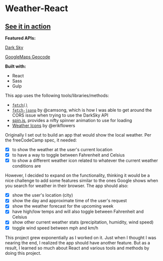 # Weather-React

## [See it in action](https://kimkvn.github.io/weather-react/)

**Featured APIs:**

[Dark Sky](https://darksky.net/dev/)

[GoogleMaps Geocode](https://developers.google.com/maps/documentation/javascript/examples/geocoding-reverse)

**Built with:**
* React
* Sass
* Gulp

This app uses the following tools/libraries/methods:
* [`fetch()`](https://developer.mozilla.org/en-US/docs/Web/API/Fetch_API)
* [`fetch-jsonp`](https://github.com/camsong/fetch-jsonp) by @camsong, which is how I was able to get around the CORS issue when trying to use the DarkSky API
* [spin.js](http://spin.js.org/), provides a nifty spinner animation to use for loading
* [Weather Icons](https://erikflowers.github.io/weather-icons/) by @erikflowers


Originally I set out to build an app that would show the local weather. Per the freeCodeCamp spec, it needed:

- [x] to show the weather at the user's current location
- [x] to have a way to toggle between Fahrenheit and Celsius
- [x] to show a different weather icon related to whatever the current weather conditions are

However, I decided to expand on the functionality, thinking it would be a nice challenge to add some features similar to the ones Google shows when you search for weather in their browser. The app should also:

- [x] show the user's location (city)
- [x] show the day and approximate time of the user's request
- [x] show the weather forecast for the upcoming week
- [x] have high/low temps and will also toggle between Fahrenheit and Celsius
- [x] show other current weather stats (precipitation, humidity, wind speed)
- [x] toggle wind speed between mph and km/h

This project grew exponentially as I worked on it. Just when I thought I was nearing the end, I realized the app should have another feature. But as a result, I learned so much about React and various tools and methods by doing this project. 

